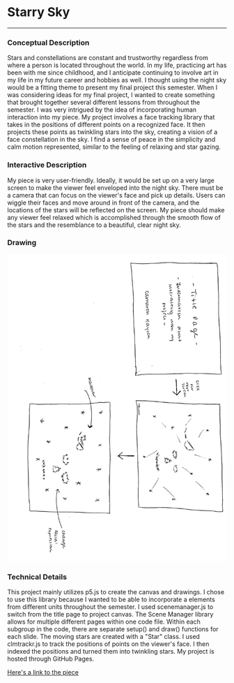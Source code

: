 # Starry Sky
------

### Conceptual Description
Stars and constellations are constant and trustworthy regardless from where a person is located throughout the world.  In my life, practicing art has been with me since childhood, and I anticipate continuing to involve art in my life in my future career and hobbies as well.  I thought using the night sky would be a fitting theme to present my final project this semester.  When I was considering ideas for my final project, I wanted to create something that brought together several different lessons from throughout the semester.  I was very intrigued by the idea of incorporating human interaction into my piece.  My project involves a face tracking library that takes in the positions of different points on a recognized face.  It then projects these points as twinkling stars into the sky, creating a vision of a face constellation in the sky.  I find a sense of peace in the simplicity and calm motion represented, similar to the feeling of relaxing and star gazing.


### Interactive Description
My piece is very user-friendly.  Ideally, it would be set up on a very large screen to make the viewer feel enveloped into the night sky.  There must be a camera that can focus on the viewer's face and pick up details.  Users can wiggle their faces and move around in front of the camera, and the locations of the stars will be reflected on the screen.  My piece should make any viewer feel relaxed which is accomplished through the smooth flow of the stars and the resemblance to a beautiful, clear night sky.

### Drawing
![Sketch](assets/sketch.JPG?raw=true "Sketch")


### Technical Details
This project mainly utilizes p5.js to create the canvas and drawings.  I chose to use this library because I wanted to be able to incorporate a elements from different units throughout the semester.  I used scenemanager.js to switch from the title page to project canvas.  The Scene Manager library allows for multiple different pages within one code file.  Within each subgroup in the code, there are separate setup() and draw() functions for each slide.  The moving stars are created with a "Star" class.  I used clmtrackr.js to track the positions of points on the viewer's face.  I then indexed the positions and turned them into twinkling stars.  My project is hosted through GitHub Pages.

[Here's a link to the piece](https://cydayton.github.io/finalproject/)
